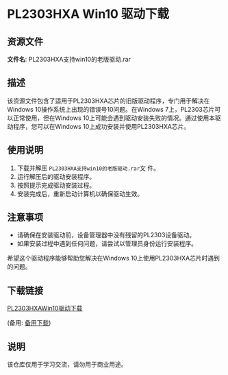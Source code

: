 # PL2303HXA Win10 驱动下载

## 资源文件

**文件名**: PL2303HXA支持win10的老版驱动.rar

## 描述

该资源文件包含了适用于PL2303HXA芯片的旧版驱动程序，专门用于解决在Windows 10操作系统上出现的错误号10问题。在Windows 7上，PL2303芯片可以正常使用，但在Windows 10上可能会遇到驱动安装失败的情况。通过使用本驱动程序，您可以在Windows 10上成功安装并使用PL2303HXA芯片。

## 使用说明

1. 下载并解压 `PL2303HXA支持win10的老版驱动.rar`文 件。
2. 运行解压后的驱动安装程序。
3. 按照提示完成驱动安装过程。
4. 安装完成后，重新启动计算机以确保驱动生效。

## 注意事项

- 请确保在安装驱动前，设备管理器中没有残留的PL2303设备驱动。
- 如果安装过程中遇到任何问题，请尝试以管理员身份运行安装程序。

希望这个驱动程序能够帮助您解决在Windows 10上使用PL2303HXA芯片时遇到的问题。

## 下载链接
[PL2303HXAWin10驱动下载](https://pan.quark.cn/s/bf985099ccd0) 

(备用: [备用下载](https://pan.baidu.com/s/1BurVYg1SIfHU0fKO-7IjRg?pwd=1234))

## 说明

该仓库仅用于学习交流，请勿用于商业用途。
